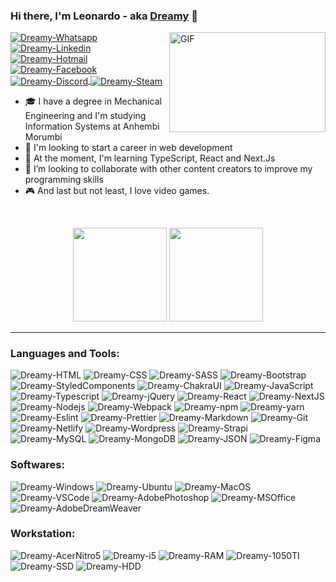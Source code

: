 ### Hi there, I'm Leonardo - aka [Dreamy](https://leonardorochadev.com.br) 👋

  <img align="right" alt="GIF" src="http://78.media.tumblr.com/4ef4b9ec185e9100bc59a578eede4c3c/tumblr_p7cl0wAtFd1rnbh24o1_540.gif" width="250" height="160" />

<a href="https://wa.me/+5511987916458">
<img align="center" alt="Dreamy-Whatsapp" src="https://img.shields.io/badge/WhatsApp-25D366?style=flat&logo=whatsapp&logoColor=white">
</a>
<a href="https://www.linkedin.com/in/leonardorochadev">
<img align="center" alt="Dreamy-Linkedin" src="https://img.shields.io/badge/LinkedIn-0077B5?style=flat&logo=linkedin&logoColor=white">
</a>
<a href="mailto:leonardorocha-@hotmail.com">
<img align="center" alt="Dreamy-Hotmail" src="https://img.shields.io/badge/Microsoft_Outlook-0078D4?style=flat&logo=microsoft-outlook&logoColor=white">
</a>
<a href="https://www.facebook.com/iLeonardoRocha">
<img align="center" alt="Dreamy-Facebook" src="https://img.shields.io/badge/Facebook-1877F2?style=flat&logo=facebook&logoColor=white">
</a>
<a href="https://discordapp.com/users/Dreamy#7592">
<img align="center" alt="Dreamy-Discord" src="https://img.shields.io/badge/Discord-7289DA?style=flat&logo=discord&logoColor=white">
</a>
<a href="https://steamcommunity.com/id/welcometomydream/">
<img align="center" alt="Dreamy-Steam" src="https://img.shields.io/badge/Steam-000000?style=flat&logo=steam&logoColor=white">
</a>

- 🎓 I have a degree in Mechanical Engineering and I'm studying Information Systems at Anhembi Morumbi
- 💼 I'm looking to start a career in web development
- 🌱 At the moment, I'm learning TypeScript, React and Next.Js
- 👯 I’m looking to collaborate with other content creators to improve my programming skills
- 🎮 And last but not least, I love video games.

<br />

<p align="center">
  <img height="150em" src="https://github-readme-stats.vercel.app/api?username=DevDreamy&show_icons=true&theme=github_dark&border_radius=20&include_all_commits=true&count_private=true">
  <img height="150em" src="https://github-readme-stats.vercel.app/api/top-langs/?username=DevDreamy&layout=compact&theme=github_dark&border_radius=20"></p>

---

### Languages and Tools:

<p align="left">
  <img alt="Dreamy-HTML" src="https://img.shields.io/badge/HTML5-E34F26?style=for-the-badge&logo=html5&logoColor=white">
  <img alt="Dreamy-CSS" src="https://img.shields.io/badge/CSS3-1572B6?style=for-the-badge&logo=css3&logoColor=white">
  <img alt="Dreamy-SASS" src="https://img.shields.io/badge/Sass-CC6699?style=for-the-badge&logo=sass&logoColor=white">
  <img alt="Dreamy-Bootstrap" src="https://img.shields.io/badge/Bootstrap-563D7C?style=for-the-badge&logo=bootstrap&logoColor=white">
 
  <img alt="Dreamy-StyledComponents" src="https://img.shields.io/badge/styled--components-DB7093?style=for-the-badge&logo=styled-components&logoColor=white">
  <img alt="Dreamy-ChakraUI" src="https://img.shields.io/badge/Chakra--UI-319795?style=for-the-badge&logo=chakra-ui&logoColor=white">
  <img alt="Dreamy-JavaScript" src="https://img.shields.io/badge/JavaScript-323330?style=for-the-badge&logo=javascript&logoColor=F7DF1E">
  <img alt="Dreamy-Typescript" src="https://img.shields.io/badge/TypeScript-323330?style=for-the-badge&logo=typescript&logoColor=blue">
  <img alt="Dreamy-jQuery" src="https://img.shields.io/badge/jQuery-0769AD?style=for-the-badge&logo=jquery&logoColor=white">
  <img alt="Dreamy-React" src="https://img.shields.io/badge/React-20232A?style=for-the-badge&logo=react&logoColor=61DAFB">
  <img alt="Dreamy-NextJS" src="https://img.shields.io/badge/next.js-000000?style=for-the-badge&logo=nextdotjs&logoColor=white">
  <img alt="Dreamy-Nodejs" src="https://img.shields.io/badge/Node.js-339933?style=for-the-badge&logo=nodedotjs&logoColor=white">
  <img alt="Dreamy-Webpack" src="https://img.shields.io/badge/Webpack-8DD6F9?style=for-the-badge&logo=Webpack&logoColor=white">
  <img alt="Dreamy-npm" src="https://img.shields.io/badge/npm-CB3837?style=for-the-badge&logo=npm&logoColor=white">
  <img alt="Dreamy-yarn" src="https://img.shields.io/badge/Yarn-2C8EBB?style=for-the-badge&logo=yarn&logoColor=white">
  <img alt="Dreamy-Eslint" src="https://img.shields.io/badge/eslint-3A33D1?style=for-the-badge&logo=eslint&logoColor=white">
  <img alt="Dreamy-Prettier" src="https://img.shields.io/badge/prettier-1A2C34?style=for-the-badge&logo=prettier&logoColor=F7BA3E">
  <img alt="Dreamy-Markdown" src="https://img.shields.io/badge/Markdown-000000?style=for-the-badge&logo=markdown&logoColor=white">
  <img alt="Dreamy-Git" src="https://img.shields.io/badge/GIT-E44C30?style=for-the-badge&logo=git&logoColor=white">
  <img alt="Dreamy-Netlify" src="https://img.shields.io/badge/Netlify-00C7B7?style=for-the-badge&logo=netlify&logoColor=white">
  <img alt="Dreamy-Wordpress" src="https://img.shields.io/badge/Wordpress-21759B?style=for-the-badge&logo=wordpress&logoColor=white">
  <img alt="Dreamy-Strapi" src="https://img.shields.io/badge/strapi-2e7eea?style=for-the-badge&logo=strapi&logoColor=white">
  <img alt="Dreamy-MySQL" src="https://img.shields.io/badge/MySQL-005C84?style=for-the-badge&logo=mysql&logoColor=white">
  <img alt="Dreamy-MongoDB" src="https://img.shields.io/badge/MongoDB-4EA94B?style=for-the-badge&logo=mongodb&logoColor=white">
  <img alt="Dreamy-JSON" src="https://img.shields.io/badge/JWT-000000?style=for-the-badge&logo=JSON%20web%20tokens&logoColor=white">
  <img alt="Dreamy-Figma" src="https://img.shields.io/badge/Figma-F24E1E?style=for-the-badge&logo=figma&logoColor=white">
  
  
  
</p>

### Softwares:

<p align="left">
  <img alt="Dreamy-Windows" src="https://img.shields.io/badge/Windows-0078D6?style=for-the-badge&logo=windows&logoColor=white">
  <img alt="Dreamy-Ubuntu" src="https://img.shields.io/badge/Ubuntu-E95420?style=for-the-badge&logo=ubuntu&logoColor=white">
  <img alt="Dreamy-MacOS" src="https://img.shields.io/badge/mac%20os-000000?style=for-the-badge&logo=apple&logoColor=white">
  <img alt="Dreamy-VSCode" src="https://img.shields.io/badge/Visual_Studio_Code-0078D4?style=for-the-badge&logo=visual%20studio%20code&logoColor=white">
  <img alt="Dreamy-AdobePhotoshop" src="https://img.shields.io/badge/Adobe%20Photoshop-31A8FF?style=for-the-badge&logo=Adobe%20Photoshop&logoColor=white">
  <img alt="Dreamy-MSOffice" src="https://img.shields.io/badge/Microsoft_Office-D83B01?style=for-the-badge&logo=microsoft-office&logoColor=white">
  <img alt="Dreamy-AdobeDreamWeaver" src="https://img.shields.io/badge/Adobe%20Dreamweaver-072401?style=for-the-badge&logo=Adobe%20Dreamweaver&logoColor=34F400">
</p>

### Workstation:

<p align="left">
  <img alt="Dreamy-AcerNitro5" src="https://img.shields.io/badge/acer%20Nitro%205-83B81A?style=for-the-badge&logo=acer&logoColor=white">
  <img alt="Dreamy-i5" src="https://img.shields.io/badge/Intel%20Core_i5_7300HQ-0071C5?style=for-the-badge&logo=intel&logoColor=white">
  <img alt="Dreamy-RAM" src="https://img.shields.io/badge/DDR4 24GB 2400Mhz-gold?style=for-the-badge&logo=corsair&logoColor=white">
  <img alt="Dreamy-1050TI" src="https://img.shields.io/badge/NVIDIA-GTX1050TI-76B900?style=for-the-badge&logo=nvidia&logoColor=white">
  <img alt="Dreamy-SSD" src="https://img.shields.io/badge/500GB SN750 NVMe-black?style=for-the-badge&logo=Western-Digital&logoColor=white">
  <img alt="Dreamy-HDD" src="https://img.shields.io/badge/1TB WD Blue HDD-blue?style=for-the-badge&logo=Western-Digital&logoColor=white">
</p>
